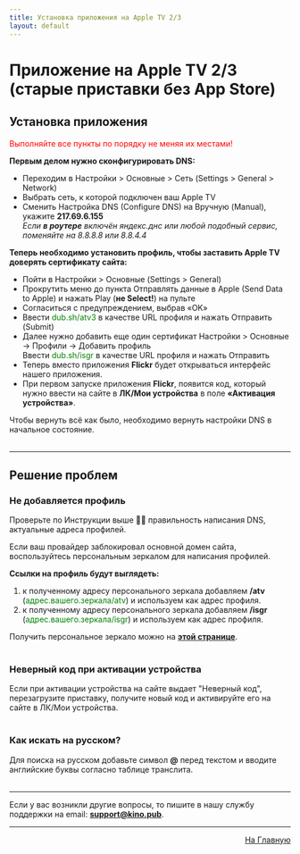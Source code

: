 ```yaml
---
title: Установка приложения на Apple TV 2/3
layout: default
---
```

# Приложение на Apple TV 2/3 (старые приставки без App Store)

## Установка приложения
<p style="color: red;">Выполняйте все пункты по порядку не меняя их местами! </p>

**Первым делом нужно сконфигурировать DNS:**

- Переходим в Настройки > Основные > Сеть (Settings > General > Network)
- Выбрать сеть, к которой подключен ваш Apple TV
- Сменить Настройка DNS (Configure DNS) на Вручную (Manual), укажите **217.69.6.155**  
*Если **в роутере** включён яндекс.днс или любой подобный сервис, поменяйте на 8.8.8.8 или 8.8.4.4*

**Теперь необходимо установить профиль, чтобы заставить Apple TV доверять сертификату сайта:**

- Пойти в Настройки > Основные (Settings > General)
- Прокрутить меню до пункта Отправлять данные в Apple (Send Data to Apple) и нажать Play (**не Select!**) на пульте
- Согласиться с предупреждением, выбрав «OK»
- Ввести <span style="color: green;">dub.sh/atv3</span> в качестве URL профиля и нажать Отправить (Submit)
- Далее нужно добавить еще один сертификат Настройки > Основные -> Профили -> Добавить профиль  
Ввести <span style="color: green;">dub.sh/isgr</span> в качестве URL профиля и нажать Отправить
- Теперь вместо приложения **Flickr** будет открываться интерфейс нашего приложения.
- При первом запуске приложения **Flickr**, появится код, который нужно ввести на сайте в **ЛК/Мои устройства** в поле **«Активация устройства»**.  

Чтобы вернуть всё как было, необходимо вернуть настройки DNS в начальное состояние. <br> <br>

---

## Решение проблем

### Не добавляется профиль
Проверьте по Инструкции выше ☝🏼 правильность написания DNS, актуальные адреса профилей.

Если ваш провайдер заблокировал основной домен сайта, воспользуйтесь персональным зеркалом для написания профилей.  

**Cсылки на профиль будут выглядеть:**
1. к полученному адресу персонального зеркала добавляем **/atv** (<span style="color: green;">адрес.вашего.зеркала/atv</span>) и используем как адрес профиля.
2. к полученному адресу персонального зеркала добавляем **/isgr** (<span style="color: green;">адрес.вашего.зеркала/isgr</span>) и используем как адрес профиля.

Получить персональное зеркало можно на <a href="https://mos-gorsud.site" target="_blank" rel="noopener">**этой странице**</a>.<br><br>

### Неверный код при активации устройства
Если при активации устройства на сайте выдает "Неверный код", перезагрузите приставку, получите новый код и активируйте его на сайте в ЛК/Мои устройства. <br><br>

### Как искать на русском?
Для поиска на русском добавьте символ **@** перед текстом и вводите английские буквы согласно таблице транслита.<br><br>

---
Если у вас возникли другие вопросы, то пишите в нашу службу поддержки на email: <span style="color: green;">**support@kino.pub**</span>.

---
<p  align="right"><a href="https://lazykpub.github.io/Lazykpub">На Главную</a></p>
